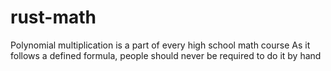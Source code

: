 # rust-math
Polynomial multiplication is a part of every high school math course
As it follows a defined formula, people should never be required to do it by hand
